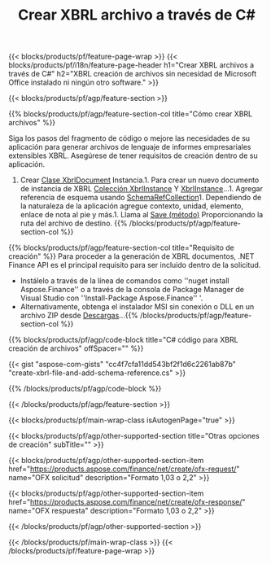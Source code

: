 ﻿---
title: Crear XBRL archivo a través de C#
description: Código de muestra para XBRL creación de archivos. Use API código de ejemplo para la generación de XBRL archivos por lotes dentro de .NET aplicaciones basadas. 
url: /es/net/create/xbrl/
family: finance
platformtag: net
feature: create
informat: XBRL
outformat: 
otherformats: 
---
{{< blocks/products/pf/feature-page-wrap >}}
{{< blocks/products/pf/i18n/feature-page-header h1="Crear XBRL archivos a través de C#" h2="XBRL creación de archivos sin necesidad de Microsoft Office instalado ni ningún otro software." >}}

{{< blocks/products/pf/agp/feature-section >}}

{{% blocks/products/pf/agp/feature-section-col title="Cómo crear XBRL archivos" %}}

Siga los pasos del fragmento de código o mejore las necesidades de su aplicación para generar archivos de lenguaje de informes empresariales extensibles XBRL. Asegúrese de tener requisitos de creación dentro de su aplicación.

1. Crear [Clase XbrlDocument](https://apireference.aspose.com/finance/net/aspose.finance.xbrl/xbrldocument) Instancia.1. Para crear un nuevo documento de instancia de XBRL [Colección XbrlInstance](https://apireference.aspose.com/finance/net/aspose.finance.xbrl/xbrlinstancecollection) Y [XbrlInstance](https://apireference.aspose.com/finance/net/aspose.finance.xbrl/xbrlinstance)...1. Agregar referencia de esquema usando [SchemaRefCollection](https://apireference.aspose.com/finance/net/aspose.finance.xbrl/schemarefcollection)1. Dependiendo de la naturaleza de la aplicación agregue contexto, unidad, elemento, enlace de nota al pie y más.1. Llama al [Save (método)](https://apireference.aspose.com/finance/net/aspose.finance.xbrl.xbrldocument/save/methods/1) Proporcionando la ruta del archivo de destino.
{{% /blocks/products/pf/agp/feature-section-col %}}

{{% blocks/products/pf/agp/feature-section-col title="Requisito de creación" %}}
Para proceder a la generación de XBRL documentos, .NET Finance API es el principal requisito para ser incluido dentro de la solicitud. 
- Instálelo a través de la línea de comandos como ''nuget install Aspose.Finance'' o a través de la consola de Package Manager de Visual Studio con ''Install-Package Aspose.Finance'' '.
- Alternativamente, obtenga el instalador MSI sin conexión o DLL en un archivo ZIP desde [Descargas](https://downloads.aspose.com/finance/net)...{{% /blocks/products/pf/agp/feature-section-col %}}

{{% blocks/products/pf/agp/code-block title="C# código para XBRL creación de archivos" offSpacer="" %}}

{{< gist "aspose-com-gists" "cc4f7cfa11dd543bf2f1d6c2261ab87b" "create-xbrl-file-and-add-schema-reference.cs" >}}

{{% /blocks/products/pf/agp/code-block %}}

{{< /blocks/products/pf/agp/feature-section >}}

{{< blocks/products/pf/main-wrap-class isAutogenPage="true" >}}

{{< blocks/products/pf/agp/other-supported-section title="Otras opciones de creación" subTitle="" >}}

{{< blocks/products/pf/agp/other-supported-section-item href="https://products.aspose.com/finance/net/create/ofx-request/" name="OFX solicitud" description="Formato 1,03 o 2,2" >}}

{{< blocks/products/pf/agp/other-supported-section-item href="https://products.aspose.com/finance/net/create/ofx-response/" name="OFX respuesta" description="Formato 1,03 o 2,2" >}}

{{< /blocks/products/pf/agp/other-supported-section >}}

{{< /blocks/products/pf/main-wrap-class >}}
{{< /blocks/products/pf/feature-page-wrap >}}